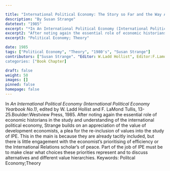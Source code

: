 ```yaml
---

title: "International Political Economy: The Story so Far and the Way Ahead"
description: "By Susan Strange"
datetext: "1985"
excerpt: "*In An International Political Economy (International Political Economy Yearbook No.1)*, edited by W. Ladd Hollist and F. LaMond Tullis, 13-25.Boulder:Westview Press, 1985."
excerpt2: "After noting again the essential role of economic historians in the study and understanding of the international political economy, Strange builds on an appreciation of the value of development economists, a plea for the re-inclusion of values into the study of IPE. This in the main is because they are already tacitly included, but there is little engagement with the economist’s prioritising of efficiency or the International Relations scholar’s of peace. Part of the job of IPE must be to make clear what choices these priorities represent and to discuss alternatives and different value hierarchies."
excerpt3: "Political Economy; Theory"

date: 1985
tags: ["Political Economy", "Theory", "1980's", "Susan Strange"]
contributors: ["Susan Strange". "Editor: W.Ladd Hollist", Editor:F.Lamond Tullis"]
categories: ["Book Chapter]

draft: false
weight: 50
images: []
pinned: false
homepage: false
---
```


In *An International Political Economy (International Political Economy Yearbook No.1)*, edited by W. Ladd Hollist and F. LaMond Tullis, 13-25.Boulder:Westview Press, 1985.
After noting again the essential role of economic historians in the study and understanding of the international political economy, Strange builds on an appreciation of the value of development economists, a plea for the re-inclusion of values into the study of IPE. This in the main is because they are already tacitly included, but there is little engagement with the economist’s prioritising of efficiency or the International Relations scholar’s of peace. Part of the job of IPE must be to make clear what choices these priorities represent and to discuss alternatives and different value hierarchies.
Keywords: Politcal Economy;Theory

